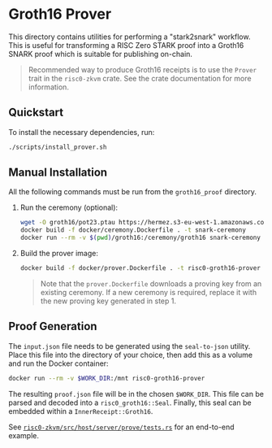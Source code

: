 # Groth16 Prover

This directory contains utilities for performing a "stark2snark" workflow. This
is useful for transforming a RISC Zero STARK proof into a Groth16 SNARK proof
which is suitable for publishing on-chain.

> Recommended way to produce Groth16 receipts is to use the `Prover` trait in the `risc0-zkvm` crate.
> See the crate documentation for more information.

## Quickstart

To install the necessary dependencies, run:

```bash
./scripts/install_prover.sh
```

## Manual Installation

All the following commands must be run from the `groth16_proof` directory.

1. Run the ceremony (optional):
   ```bash
   wget -O groth16/pot23.ptau https://hermez.s3-eu-west-1.amazonaws.com/powersOfTau28_hez_final_23.ptau
   docker build -f docker/ceremony.Dockerfile . -t snark-ceremony
   docker run --rm -v $(pwd)/groth16:/ceremony/groth16 snark-ceremony
   ```
2. Build the prover image:
   ```bash
   docker build -f docker/prover.Dockerfile . -t risc0-groth16-prover
   ```
   > Note that the `prover.Dockerfile` downloads a proving key from an existing ceremony.
   > If a new ceremony is required, replace it with the new proving key generated in step 1.

## Proof Generation

The `input.json` file needs to be generated using the `seal-to-json` utility.
Place this file into the directory of your choice, then add this as a volume and
run the Docker container:

```bash
docker run --rm -v $WORK_DIR:/mnt risc0-groth16-prover
```

The resulting `proof.json` file will be in the chosen `$WORK_DIR`.
This file can be parsed and decoded into a `risc0_groth16::Seal`.
Finally, this seal can be embedded within a `InnerReceipt::Groth16`.

See [`risc0-zkvm/src/host/server/prove/tests.rs`](../risc0/zkvm/src/host/server/prove/tests.rs) for an end-to-end
example.
